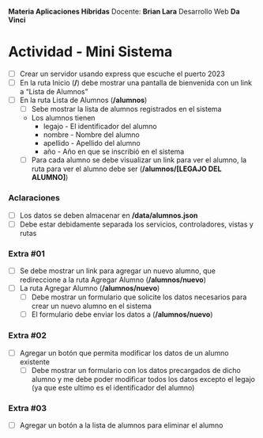 
**Materia Aplicaciones Híbridas**
Docente: **Brian Lara**
Desarrollo Web **Da Vinci**

# Actividad - Mini Sistema

-   [ ] Crear un servidor usando express que escuche el puerto 2023
-   [ ] En la ruta Inicio (**/**) debe mostrar una pantalla de bienvenida con un link a “Lista de Alumnos”
-   [ ] En la ruta Lista de Alumnos (**/alumnos**)
    -   [ ] Sebe mostrar la lista de alumnos registrados en el sistema
    -   Los alumnos tienen
        -   legajo - El identificador del alumno
        -   nombre - Nombre del alumno
        -   apellido - Apellido del alumno
        -   año - Año en que se inscribió en el sistema
    -   [ ] Para cada alumno se debe visualizar un link para ver el alumno, la ruta para ver el alumno debe ser (**/alumnos/[LEGAJO DEL ALUMNO]**)

### Aclaraciones

-   [ ] Los datos se deben almacenar en **/data/alumnos.json**
-   [ ] Debe estar debidamente separada los servicios, controladores, vistas y rutas

### Extra #01

-   [ ] Se debe mostrar un link para agregar un nuevo alumno, que redireccione a la ruta Agregar Alumno (**/alumnos/nuevo**)
-   [ ] La ruta Agregar Alumno (**/alumnos/nuevo**)
    -   [ ] Debe mostrar un formulario que solicite los datos necesarios para crear un nuevo alumno en el sistema
    -   [ ] El formulario debe enviar los datos a (**/alumnos/nuevo**)

### Extra #02

-   [ ] Agregar un botón que permita modificar los datos de un alumno existente
    -   [ ] Debe mostrar un formulario con los datos precargados de dicho alumno y me debe poder modificar todos los datos excepto el legajo (ya que este ultimo es el identificador del alumno)

### Extra #03

-   [ ] Agregar un botón a la lista de alumnos para eliminar el alumno
